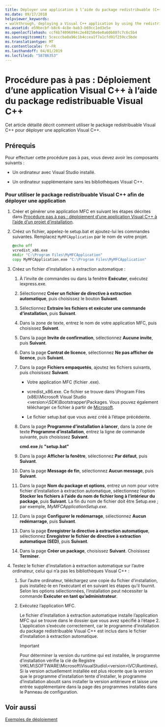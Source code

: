 ```yaml
---
title: Déployer une application à l’aide du package redistribuable (C++)
ms.date: 09/17/2018
helpviewer_keywords:
- walkthrough, deploying a Visual C++ application by using the redistributable package
ms.assetid: e59becbf-b8c6-4c8e-bab3-b69cc1ed3e5e
ms.openlocfilehash: ccf6b74096894c2e48258e6e0a60b807c7c6c5b4
ms.sourcegitcommit: 5cecccba0a96c1b4ccea1f7a1cfd91f259cc5bde
ms.translationtype: MT
ms.contentlocale: fr-FR
ms.lasthandoff: 04/01/2019
ms.locfileid: "58786353"
---
```

# <a name="walkthrough-deploying-a-visual-c-application-by-using-the-visual-c-redistributable-package"></a>Procédure pas à pas : Déploiement d’une application Visual C++ à l’aide du package redistribuable Visual C++

Cet article détaillé décrit comment utiliser le package redistribuable Visual C++ pour déployer une application Visual C++.

## <a name="prerequisites"></a>Prérequis

Pour effectuer cette procédure pas à pas, vous devez avoir les composants suivants :

- Un ordinateur avec Visual Studio installé.

- Un ordinateur supplémentaire sans les bibliothèques Visual C++.

### <a name="to-use-the-visual-c-redistributable-package-to-deploy-an-application"></a>Pour utiliser le package redistribuable Visual C++ afin de déployer une application

1.  Créer et générer une application MFC en suivant les étapes décrites dans [Procédure pas à pas : déploiement d’une application Visual C++ à l’aide d’un projet d’installation](walkthrough-deploying-a-visual-cpp-application-by-using-a-setup-project.md).

1. Créez un fichier, appelez-le setup.bat et ajoutez-lui les commandes suivantes. Remplacez `MyMFCApplication` par le nom de votre projet.

    ```cmd
    @echo off
    vcredist_x86.exe
    mkdir "C:\Program Files\MyMFCApplication"
    copy MyMFCApplication.exe "C:\Program Files\MyMFCApplication"
    ```

1. Créez un fichier d’installation à extraction automatique :

   1. À l’invite de commandes ou dans la fenêtre **Exécuter**, exécutez iexpress.exe.

   1. Sélectionnez **Créer un fichier de directive à extraction automatique**, puis choisissez le bouton **Suivant**.

   1. Sélectionnez **Extraire les fichiers et exécuter une commande d’installation**, puis **Suivant**.

   1. Dans la zone de texte, entrez le nom de votre application MFC, puis choisissez **Suivant**.

   1. Dans la page **Invite de confirmation**, sélectionnez **Aucune invite**, puis **Suivant**.

   1. Dans la page **Contrat de licence**, sélectionnez **Ne pas afficher de licence**, puis **Suivant**.

   1. Dans la page **Fichiers empaquetés**, ajoutez les fichiers suivants, puis choisissez **Suivant**.

      - Votre application MFC (fichier .exe).

      - vcredist_x86.exe. Ce fichier se trouve dans \Program Files (x86)\Microsoft Visual Studio \<version>\SDK\Bootstrapper\Packages\. Vous pouvez également télécharger ce fichier à partir de [Microsoft](https://www.microsoft.com/download/confirmation.aspx?id=5555).

      - Le fichier setup.bat que vous avez créé à l’étape précédente.

   1. Dans la page **Programme d’installation à lancer**, dans la zone de texte **Programme d’installation**, entrez la ligne de commande suivante, puis choisissez **Suivant**.

      **cmd.exe /c "setup.bat"**

   1. Dans la page **Afficher la fenêtre**, sélectionnez **Par défaut**, puis **Suivant**.

   1. Dans la page **Message de fin**, sélectionnez **Aucun message**, puis **Suivant**.

   1. Dans la page **Nom du package et options**, entrez un nom pour votre fichier d’installation à extraction automatique, sélectionnez l’option **Stocker les fichiers à l’aide du nom de fichier long à l’intérieur du package**, puis **Suivant**. La fin du nom de fichier doit être Setup.exe ; par exemple, *MyMFCApplicationSetup.exe*.

   1. Dans la page **Configurer le redémarrage**, sélectionnez **Aucun redémarrage**, puis **Suivant**.

   1. Dans la page **Enregistrer la directive à extraction automatique**, sélectionnez **Enregistrer le fichier de directive à extraction automatique (SED)**, puis **Suivant**.

   1. Dans la page **Créer un package**, choisissez **Suivant**. Choisissez **Terminer**.

1. Testez le fichier d’installation à extraction automatique sur l’autre ordinateur, celui qui n’a pas les bibliothèques Visual C++ :

   1. Sur l’autre ordinateur, téléchargez une copie du fichier d’installation, puis installez-le en l’exécutant et en suivant les étapes qu’il fournit. Selon les options sélectionnées, l’installation peut nécessiter la commande **Exécuter en tant qu’administrateur**.

   1. Exécutez l’application MFC.

      Le fichier d’installation à extraction automatique installe l’application MFC qui se trouve dans le dossier que vous avez spécifié à l’étape 2. L’application s’exécute correctement, car le programme d’installation du package redistribuable Visual C++ est inclus dans le fichier d’installation à extraction automatique.

      > [!IMPORTANT]
      > Pour déterminer la version du runtime qui est installée, le programme d’installation vérifie la clé de Registre \HKLM\SOFTWARE\Microsoft\VisualStudio\\\<version>\VC\Runtimes\\<platform>. Si la version actuellement installée est plus récente que la version que le programme d’installation tente d’installer, le programme d’installation aboutit sans installer la version antérieure et laisse une entrée supplémentaire dans la page des programmes installés dans le Panneau de configuration.

## <a name="see-also"></a>Voir aussi

[Exemples de déploiement](deployment-examples.md)<br/>
